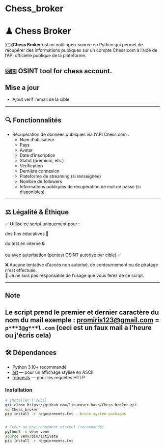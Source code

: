 # Chess_broker
# ♟ Chess Broker

🇫🇷**Chess Broker** est un outil open-source en Python qui permet de récupérer des informations publiques sur un compte Chess.com à l’aide de l’API officielle publique de la plateforme.

🇬🇧 OSINT tool for chess account.
---
## Mise a jour

- Ajout verif l'email de la cible
---

## 🔍 Fonctionnalités

- Récupération de données publiques via l'API Chess.com :
  - Nom d'utilisateur
  - Pays
  - Avatar
  - Date d’inscription
  - Statut (premium, etc.)
  - Vérification
  - Dernière connexion
  - Plateforme de streaming (si renseignée)
  - Nombre de followers
  - Informations publiques de récupération de mot de passe (si disponibles)

---

## ⚖ Légalité & Éthique

✅ Utilise ce script uniquement pour :

des fins éducatives 🧠

du test en interne 🔒

ou avec autorisation (pentest OSINT autorisé par cible) ✅

❌ Aucune tentative d'accès non autorisé, de contournement ou de piratage n'est effectuée.  
📄 Je ne suis pas responsable de l’usage que vous ferez de ce script.

---

## Note
Le script prend le premier et dernier caractère du nom du mail exemple : 
promiris123@gmail.com = `p***3@g***l.com` (ceci est un faux mail a l'heure ou j'écris cela) 
---

## 🛠 Dépendances

- Python 3.10+ recommandé
- [art](https://pypi.org/project/art/) — pour un affichage stylisé en ASCII
- [requests](https://pypi.org/project/requests/) — pour les requêtes HTTP

### Installation

```bash
# Installer l'outil
git clone https://github.com/linuxuser-hash/Chess_broker.git
cd Chess_broker
pip install -r requierments.txt --break-system-packages


# Créer un environnement virtuel (recommandé)
python3 -m venv venv
source venv/bin/activate
pip install -r requierments.txt
